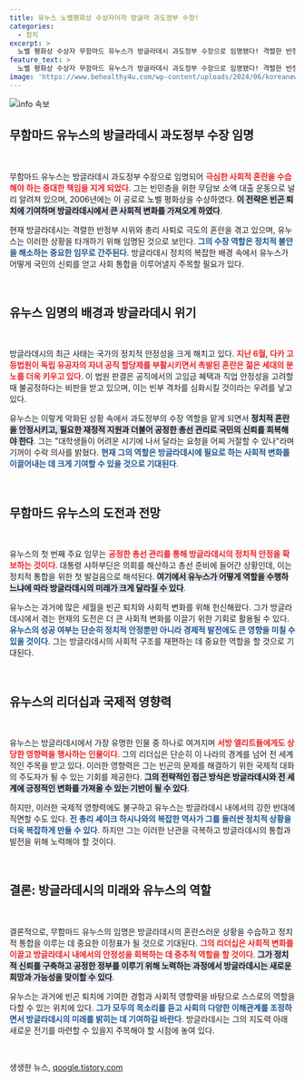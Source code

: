 ```yaml
---
title: 유누스 노벨평화상 수상자이자 방글라 과도정부 수장!
categories:
  - 정치
excerpt: >
  노벨 평화상 수상자 무함마드 유누스가 방글라데시 과도정부 수장으로 임명됐다! 격렬한 반정부 시위와 극심한 혼란 속에서 그가 정치적 안정을 가져올 수 있을지 주목된다.
feature_text: >
  노벨 평화상 수상자 무함마드 유누스가 방글라데시 과도정부 수장으로 임명됐다! 격렬한 반정부 시위와 극심한 혼란 속에서 그가 정치적 안정을 가져올 수 있을지 주목된다.
image: 'https://www.behealthy4u.com/wp-content/uploads/2024/06/koreanews.jpg'
---
```


<p><img src="https://www.behealthy4u.com/wp-content/uploads/2024/06/koreanews.jpg" alt="info 속보" /></p>

<h2 data-ke-size="size26">무함마드 유누스의 방글라데시 과도정부 수장 임명</h2>

<p data-ke-size="size16">&nbsp;</p>

<p>무함마드 유누스는 방글라데시 과도정부 수장으로 임명되어 <b><span style="color: #ee2323;">극심한 사회적 혼란을 수습해야 하는 중대한 책임을 지게 되었다</span></b>. 그는 빈민층을 위한 무담보 소액 대출 운동으로 널리 알려져 있으며, 2006년에는 이 공로로 노벨 평화상을 수상하였다. <b><span style="background-color: #21538527;">이 전략은 빈곤 퇴치에 기여하며 방글라데시에서 큰 사회적 변화를 가져오게 하였다</span></b>. </p>

<p>현재 방글라데시는 격렬한 반정부 시위와 총리 사퇴로 극도의 혼란을 겪고 있으며, 유누스는 이러한 상황을 타개하기 위해 임명된 것으로 보인다. <b><span style="color: #1a5490;">그의 수장 역할은 정치적 불안을 해소하는 중요한 임무로 간주된다</span></b>. 방글라데시 정치의 복잡한 배경 속에서 유누스가 어떻게 국민의 신뢰를 얻고 사회 통합을 이루어낼지 주목할 필요가 있다.</p>

<p data-ke-size="size16">&nbsp;</p>

<h2 data-ke-size="size26">유누스 임명의 배경과 방글라데시 위기</h2>

<p data-ke-size="size16">&nbsp;</p>

<p>방글라데시의 최근 사태는 국가의 정치적 안정성을 크게 해치고 있다. <b><span style="color: #ee2323;">지난 6월, 다카 고등법원이 독립 유공자의 자녀 공직 할당제를 부활시키면서 촉발된 혼란은 젊은 세대의 분노를 더욱 키우고 있다</span></b>. 이 법원 판결은 공직에서의 고임금 혜택과 직업 안정성을 고려할 때 불공정하다는 비판을 받고 있으며, 이는 빈부 격차를 심화시킬 것이라는 우려를 낳고 있다. </p>

<p>유누스는 이렇게 악화된 상황 속에서 과도정부의 수장 역할을 맡게 되면서 <b><span style="background-color: #21538527;">정치적 혼란을 안정시키고, 필요한 재정적 지원과 더불어 공정한 총선 관리로 국민의 신뢰를 회복해야 한다</span></b>. 그는 "대학생들이 어려운 시기에 나서 달라는 요청을 어찌 거절할 수 있나"라며 기꺼이 수락 의사를 밝혔다. <b><span style="color: #1a5490;">현재 그의 역할은 방글라데시에 필요로 하는 사회적 변화를 이끌어내는 데 크게 기여할 수 있을 것으로 기대된다</span></b>.</p>

<p data-ke-size="size16">&nbsp;</p>

<h2 data-ke-size="size26">무함마드 유누스의 도전과 전망</h2>

<p data-ke-size="size16">&nbsp;</p>

<p>유누스의 첫 번째 주요 임무는 <b><span style="color: #ee2323;">공정한 총선 관리를 통해 방글라데시의 정치적 안정을 확보하는 것이다</span></b>. 대통령 샤하부딘은 의회를 해산하고 총선 준비에 들어간 상황인데, 이는 정치적 통합을 위한 첫 발걸음으로 해석된다. <b><span style="background-color: #21538527;">여기에서 유누스가 어떻게 역할을 수행하느냐에 따라 방글라데시의 미래가 크게 달라질 수 있다</span></b>.</p>

<p>유누스는 과거에 많은 세월을 빈곤 퇴치와 사회적 변화를 위해 헌신해왔다. 그가 방글라데시에서 겪는 현재의 도전은 더 큰 사회적 변화를 이끌기 위한 기회로 활용될 수 있다. <b><span style="color: #1a5490;">유누스의 성공 여부는 단순히 정치적 안정뿐만 아니라 경제적 발전에도 큰 영향을 미칠 수 있을 것이다</span></b>. 그는 방글라데시의 사회적 구조를 재편하는 데 중요한 역할을 할 것으로 기대된다.</p>

<p data-ke-size="size16">&nbsp;</p>

<h2 data-ke-size="size26">유누스의 리더십과 국제적 영향력</h2>

<p data-ke-size="size16">&nbsp;</p>

<p>유누스는 방글라데시에서 가장 유명한 인물 중 하나로 여겨지며 <b><span style="color: #ee2323;">서방 엘리트들에게도 상당한 영향력을 행사하는 인물이다</span></b>. 그의 리더십은 단순히 이 나라의 경계를 넘어 전 세계적인 주목을 받고 있다. 이러한 영향력은 그는 빈곤의 문제를 해결하기 위한 국제적 대화의 주도자가 될 수 있는 기회를 제공한다. <b><span style="background-color: #21538527;">그의 전략적인 접근 방식은 방글라데시와 전 세계에 긍정적인 변화를 가져올 수 있는 기반이 될 수 있다</span></b>. </p>

<p>하지만, 이러한 국제적 영향력에도 불구하고 유누스는 방글라데시 내에서의 강한 반대에 직면할 수도 있다. <b><span style="color: #1a5490;">전 총리 셰이크 하시나와의 복잡한 역사가 그를 둘러싼 정치적 상황을 더욱 복잡하게 만들 수 있다</span></b>. 하지만 그는 이러한 난관을 극복하고 방글라데시의 통합과 발전을 위해 노력해야 할 것이다.</p>

<p data-ke-size="size16">&nbsp;</p>

<h2 data-ke-size="size26">결론: 방글라데시의 미래와 유누스의 역할</h2>

<p data-ke-size="size16">&nbsp;</p>

<p>결론적으로, 무함마드 유누스의 임명은 방글라데시의 혼란스러운 상황을 수습하고 정치적 통합을 이루는 데 중요한 이정표가 될 것으로 기대된다. <b><span style="color: #ee2323;">그의 리더십은 사회적 변화를 이끌고 방글라데시 내에서의 안정성을 회복하는 데 중추적 역할을 할 것이다</span></b>. <b><span style="background-color: #21538527;">그가 정치적 신뢰를 구축하고 공정한 정부를 이루기 위해 노력하는 과정에서 방글라데시는 새로운 희망과 가능성을 맞이할 수 있다</span></b>.</p>

<p>유누스는 과거에 빈곤 퇴치에 기여한 경험과 사회적 영향력을 바탕으로 스스로의 역할을 다할 수 있는 위치에 있다. <b><span style="color: #1a5490;">그가 모두의 목소리를 듣고 사회의 다양한 이해관계를 조정하면서 방글라데시의 미래를 밝히는 데 기여하길 바란다</span></b>. 방글라데시는 그의 지도력 아래 새로운 전기를 마련할 수 있을지 주목해야 할 시점에 놓여 있다. </p>

<p data-ke-size="size16">&nbsp;</p>
생생한 뉴스, <a href="https://qoogle.tistory.com" rel="dofollow">qoogle.tistory.com</a>


